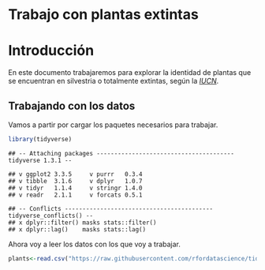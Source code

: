 Trabajo con plantas extintas
================

# Introducción

En este documento trabajaremos para explorar la identidad de plantas que
se encuentran en silvestria o totalmente extintas, según la
[*IUCN*](https://www.iucnredlist.org/).

## Trabajando con los datos

Vamos a partir por cargar los paquetes necesarios para trabajar.

``` r
library(tidyverse)
```

    ## -- Attaching packages --------------------------------------- tidyverse 1.3.1 --

    ## v ggplot2 3.3.5     v purrr   0.3.4
    ## v tibble  3.1.6     v dplyr   1.0.7
    ## v tidyr   1.1.4     v stringr 1.4.0
    ## v readr   2.1.1     v forcats 0.5.1

    ## -- Conflicts ------------------------------------------ tidyverse_conflicts() --
    ## x dplyr::filter() masks stats::filter()
    ## x dplyr::lag()    masks stats::lag()

Ahora voy a leer los datos con los que voy a trabajar.

``` r
plants<-read.csv("https://raw.githubusercontent.com/rfordatascience/tidytuesday/master/data/2020/2020-08-18/plants.csv")
```
